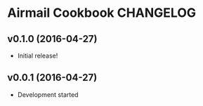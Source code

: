 Airmail Cookbook CHANGELOG
==========================

v0.1.0 (2016-04-27)
-------------------
- Initial release!

v0.0.1 (2016-04-27)
-------------------
- Development started

